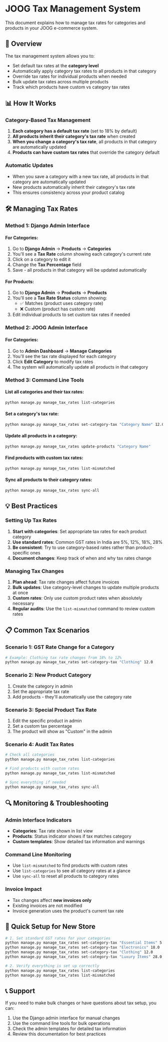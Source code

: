# JOOG Tax Management System

This document explains how to manage tax rates for categories and products in your JOOG e-commerce system.

## 🎯 Overview

The tax management system allows you to:
- Set default tax rates at the **category level**
- Automatically apply category tax rates to all products in that category
- Override tax rates for individual products when needed
- Bulk update tax rates across multiple products
- Track which products have custom vs category tax rates

## 📊 How It Works

### Category-Based Tax Management
1. **Each category has a default tax rate** (set to 18% by default)
2. **All products inherit their category's tax rate** when created
3. **When you change a category's tax rate**, all products in that category are automatically updated
4. **Products can have custom tax rates** that override the category default

### Automatic Updates
- When you save a category with a new tax rate, all products in that category are automatically updated
- New products automatically inherit their category's tax rate
- This ensures consistency across your product catalog

## 🛠️ Managing Tax Rates

### Method 1: Django Admin Interface

#### For Categories:
1. Go to **Django Admin** → **Products** → **Categories**
2. You'll see a **Tax Rate** column showing each category's current rate
3. Click on a category to edit it
4. Change the **Tax Percentage** field
5. Save - all products in that category will be updated automatically

#### For Products:
1. Go to **Django Admin** → **Products** → **Products**
2. You'll see a **Tax Rate Status** column showing:
   - ✅ Matches (product uses category rate)
   - ❌ Custom (product has custom rate)
3. Edit individual products to set custom tax rates if needed

### Method 2: JOOG Admin Interface

#### For Categories:
1. Go to **Admin Dashboard** → **Manage Categories**
2. You'll see the tax rate displayed for each category
3. Click **Edit Category** to modify tax rates
4. The system will automatically update all products in that category

### Method 3: Command Line Tools

#### List all categories and their tax rates:
```bash
python manage.py manage_tax_rates list-categories
```

#### Set a category's tax rate:
```bash
python manage.py manage_tax_rates set-category-tax "Category Name" 12.0
```

#### Update all products in a category:
```bash
python manage.py manage_tax_rates update-products "Category Name"
```

#### Find products with custom tax rates:
```bash
python manage.py manage_tax_rates list-mismatched
```

#### Sync all products to their category rates:
```bash
python manage.py manage_tax_rates sync-all
```

## 💡 Best Practices

### Setting Up Tax Rates
1. **Start with categories**: Set appropriate tax rates for each product category
2. **Use standard rates**: Common GST rates in India are 5%, 12%, 18%, 28%
3. **Be consistent**: Try to use category-based rates rather than product-specific ones
4. **Document changes**: Keep track of when and why tax rates change

### Managing Tax Changes
1. **Plan ahead**: Tax rate changes affect future invoices
2. **Bulk updates**: Use category-level changes to update multiple products at once
3. **Custom rates**: Only use custom product rates when absolutely necessary
4. **Regular audits**: Use the `list-mismatched` command to review custom rates

## 📋 Common Tax Scenarios

### Scenario 1: GST Rate Change for a Category
```bash
# Example: Clothing tax rate changes from 18% to 12%
python manage.py manage_tax_rates set-category-tax "Clothing" 12.0
```

### Scenario 2: New Product Category
1. Create the category in admin
2. Set the appropriate tax rate
3. Add products - they'll automatically use the category rate

### Scenario 3: Special Product Tax Rate
1. Edit the specific product in admin
2. Set a custom tax percentage
3. The product will show as "Custom" in the admin

### Scenario 4: Audit Tax Rates
```bash
# Check all categories
python manage.py manage_tax_rates list-categories

# Find products with custom rates
python manage.py manage_tax_rates list-mismatched

# Sync everything if needed
python manage.py manage_tax_rates sync-all
```

## 🔍 Monitoring & Troubleshooting

### Admin Interface Indicators
- **Categories**: Tax rate shown in list view
- **Products**: Status indicator shows if tax matches category
- **Custom templates**: Show detailed tax information and warnings

### Command Line Monitoring
- Use `list-mismatched` to find products with custom rates
- Use `list-categories` to see all category rates at a glance
- Use `sync-all` to reset all products to category rates

### Invoice Impact
- Tax changes affect **new invoices only**
- Existing invoices are not modified
- Invoice generation uses the product's current tax rate

## 🚀 Quick Setup for New Store

```bash
# 1. Set standard GST rates for your categories
python manage.py manage_tax_rates set-category-tax "Essential Items" 5.0
python manage.py manage_tax_rates set-category-tax "Electronics" 18.0
python manage.py manage_tax_rates set-category-tax "Clothing" 12.0
python manage.py manage_tax_rates set-category-tax "Luxury Items" 28.0

# 2. Verify everything is set up correctly
python manage.py manage_tax_rates list-categories
python manage.py manage_tax_rates list-mismatched
```

## 📞 Support

If you need to make bulk changes or have questions about tax setup, you can:
1. Use the Django admin interface for manual changes
2. Use the command line tools for bulk operations
3. Check the admin templates for detailed tax information
4. Review this documentation for best practices